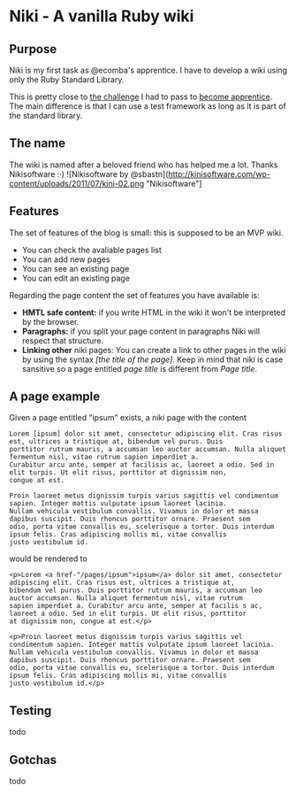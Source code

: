 Niki - A vanilla Ruby wiki
==========================

Purpose
-------
Niki is my first task as @ecomba's apprentice. I have to develop a wiki using only the Ruby Standard Library.

This is pretty close to [the challenge](http://github.com/jacegu/apprentice_challenge) I had to pass to [become apprentice](http://ecomba.org/blog/2011/05/15/the-apprentice/). The main difference is that I can use a test framework as long as it is part of the standard library.

The name
--------
The wiki is named after a beloved friend who has helped me a lot. Thanks Nikisoftware :·)
![Nikisoftware by @sbastn](http://kinisoftware.com/wp-content/uploads/2011/07/kini-02.png "Nikisoftware"]

Features
--------
The set of features of the blog is small: this is supposed to be an MVP wiki.
   - You can check the avaliable pages list
   - You can add new pages
   - You can see an existing page
   - You can edit an existing page

Regarding the page content the set of features you have available is:
   - **HMTL safe content:** if you write HTML in the wiki it won't be interpreted by the browser.
   - **Paragraphs:** if you split your page content in paragraphs Niki will respect that structure.
   - **Linking other** niki pages: You can create a link to other pages in the wiki by using the syntax *[the title of the page]*. Keep in mind that niki is case sansitive so a page entitled *page title* is different from *Page title*.


A page example
-------------
Given a page entitled "ipsum" exists, a niki page with the content

    Lorem [ipsum] dolor sit amet, consectetur adipiscing elit. Cras risus est, ultrices a tristique at, bibendum vel purus. Duis
    porttitor rutrum mauris, a accumsan leo auctor accumsan. Nulla aliquet fermentum nisl, vitae rutrum sapien imperdiet a.
    Curabitur arcu ante, semper at facilisis ac, laoreet a odio. Sed in elit turpis. Ut elit risus, porttitor at dignissim non,
    congue at est.

    Proin laoreet metus dignissim turpis varius sagittis vel condimentum sapien. Integer mattis vulputate ipsum laoreet lacinia.
    Nullam vehicula vestibulum convallis. Vivamus in dolor et massa dapibus suscipit. Duis rhoncus porttitor ornare. Praesent sem
    odio, porta vitae convallis eu, scelerisque a tortor. Duis interdum ipsum felis. Cras adipiscing mollis mi, vitae convallis
    justo vestibulum id.

would be rendered to

    <p>Lorem <a href-"/pages/ipsum">ipsum</a> dolor sit amet, consectetur adipiscing elit. Cras risus est, ultrices a tristique at,
    bibendum vel purus. Duis porttitor rutrum mauris, a accumsan leo auctor accumsan. Nulla aliquet fermentum nisl, vitae rutrum
    sapien imperdiet a. Curabitur arcu ante, semper at facilis s ac, laoreet a odio. Sed in elit turpis. Ut elit risus, porttitor
    at dignissim non, congue at est.</p>

    <p>Proin laoreet metus dignissim turpis varius sagittis vel condimentum sapien. Integer mattis vulputate ipsum laoreet lacinia.
    Nullam vehicula vestibulum convallis. Vivamus in dolor et massa dapibus suscipit. Duis rhoncus porttitor ornare. Praesent sem
    odio, porta vitae convallis eu, scelerisque a tortor. Duis interdum ipsum felis. Cras adipiscing mollis mi, vitae convallis
    justo vestibulum id.</p>

Testing
-------
todo

Gotchas
-------
todo
